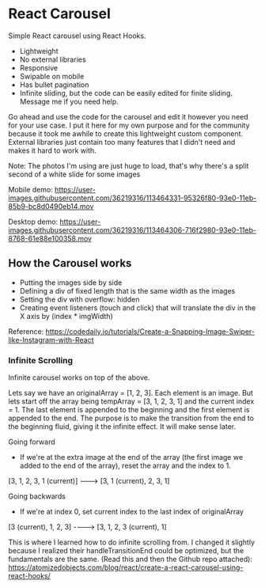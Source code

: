 # React Carousel

Simple React carousel using React Hooks. 

- Lightweight
- No external libraries
- Responsive
- Swipable on mobile
- Has bullet pagination
- Infinite sliding, but the code can be easily edited for finite sliding. Message me if you need help.

Go ahead and use the code for the carousel and edit it however you need for your use case. I put it here for my own purpose and for the community because it took me awhile to create this lightweight custom component. External libraries just contain too many features that I didn't need and makes it hard to work with.

Note: The photos I'm using are just huge to load, that's why there's a split second of a white slide for some images

Mobile demo: https://user-images.githubusercontent.com/36219316/113464331-95326f80-93e0-11eb-85b9-bc8d0490eb14.mov

Desktop demo: https://user-images.githubusercontent.com/36219316/113464306-716f2980-93e0-11eb-8768-61e88e100358.mov


## How the Carousel works
- Putting the images side by side
- Defining a div of fixed length that is the same width as the images
- Setting the div with overflow: hidden
- Creating event listeners (touch and click) that will translate the div in the X axis by (index * imgWidth)

Reference: https://codedaily.io/tutorials/Create-a-Snapping-Image-Swiper-like-Instagram-with-React

### Infinite Scrolling
Infinite carousel works on top of the above.

Lets say we have an originalArray = [1, 2, 3]. Each element is an image. But lets start off the array being tempArray = [3, 1, 2, 3, 1] and the current index = 1. The last element is appended to the beginning and the first element is appended to the end. The purpose is to make the transition from the end to the beginning fluid, giving it the infinite effect. It will make sense later.

Going forward

- If we're at the extra image at the end of the array (the first image we added to the end of the array), reset the array and the index to 1.
 
[3, 1, 2, 3, 1 (current)] ---> [3, 1 (current), 2, 3, 1]

Going backwards

- If we're at index 0, set current index to the last index of originalArray

[3 (current), 1, 2, 3] ----> [3, 1, 2, 3 (current), 1]

This is where I learned how to do infinite scrolling from. I changed it slightly because I realized their handleTransitionEnd could be optimized, but the fundamentals are the same. (Read this and then the Github repo attached): https://atomizedobjects.com/blog/react/create-a-react-carousel-using-react-hooks/
